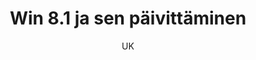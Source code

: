 ---
title: "Win 8.1 ja sen päivittäminen"

tags:
  - kayttojarjestelmat


author: UK

link: http://hs.fi
---